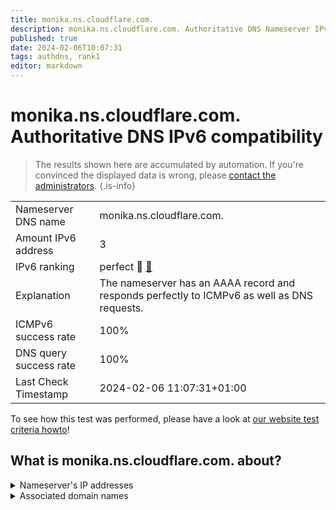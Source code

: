 ```yaml
---
title: monika.ns.cloudflare.com.
description: monika.ns.cloudflare.com. Authoritative DNS Nameserver IPv6 compatibility
published: true
date: 2024-02-06T10:07:31
tags: authdns, rank1
editor: markdown
---
```


# monika.ns.cloudflare.com. Authoritative DNS IPv6 compatibility

> The results shown here are accumulated by automation. If you're convinced the displayed data is wrong, please [contact the administrators](/howto/chat). 
{.is-info}




|   |   |
| - | - |
| Nameserver DNS name | monika.ns.cloudflare.com.
| Amount IPv6 address | 3
| IPv6 ranking | perfect :1st_place_medal: [🔗](/howto/ranking) |
| Explanation | The nameserver has an AAAA record and responds perfectly to ICMPv6 as well as DNS requests. |
| ICMPv6 success rate | 100%|
| DNS query success rate | 100% |
| Last Check Timestamp | 2024-02-06 11:07:31+01:00 |

To see how this test was performed, please have a look at [our website test criteria howto](/howto/testcriteria/authdns)!


## What is monika.ns.cloudflare.com. about?




<details>
<summary>Nameserver's IP addresses</summary>

2606:4700:50::a29f:2638

2803:f800:50::6ca2:c238

2a06:98c1:50::ac40:2238

</details>



<details>
<summary>Associated domain names</summary>

dgraph.io

</details>
